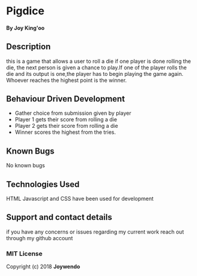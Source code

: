 # Pigdice
#### By Joy King'oo
## Description
this is a game that allows a user to roll a die if one player is done rolling the die, the next person is given a chance to play.If one of the player rolls the die and its output is one,the player has to begin playing the game again. Whoever reaches the highest point is the winner.
## Behaviour Driven Development
* Gather choice from submission given by player
* Player 1 gets their score from rolling a die
* Player 2 gets their score from rolling a die
* Winner scores the highest from the tries.
## Known Bugs
No known bugs
## Technologies Used
HTML Javascript and CSS have been used for development
## Support and contact details
if you have any concerns or issues regarding my current work reach out through my github account
### MIT License
Copyright (c) 2018 **Joywendo**
